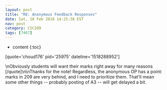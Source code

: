 ```yaml
---
layout: post
title: "RE: Anonymous Feedback Responses"
date: Sat, 10 Feb 2018 14:25:38 EST
nav: post
category: CSC209
tags: [7467]
---
```


* content
{:toc}

[quote='choud176' pid='25975' dateline='1518288952']
<!-- more -->
<p>\nObviously students will want their marks right away for many reasons [/quote]\n\nThanks for the note! Regardless, the anonymous OP has a point: marks in 209 are very behind, and I need to prioritize them. That'll mean some other things -- probably posting of A3 -- will get delayed a bit.</p>
